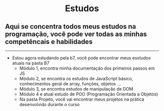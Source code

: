 <h1 align="center"> Estudos </h1>

## Aqui se concentra todos meus estudos na programação, você pode ver todas as minhas competêncais e habilidades

---

- Estou agora estudando pela b7, você pode encontrar meus esstudos atuais na pasta B7
    - Módulo 1, encontra minha documentação dos primeiros passos em JS
    - Módulo 2, se encontra os estudos de JavaScript básico, conhecimentos geral de array, funções, objetos ...
    - Módulo 3, se encontra estudos de manipulação de DOM
    - Módulo 4 e atual estudo de POO (Programação Orientada a Objetos)
    - Na pasta Projeto, você vai encontrar meus projetos na prática desenvolvido durante o curso
